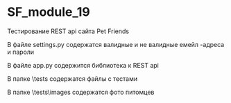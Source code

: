 # SF_module_19
Тестирование REST api сайта Pet Friends

В файле settings.py содержатся валидные и не валидные емейл -адреса и пароли

В файле app.py содержится библиотека к REST api 

В папке \tests содержатся файлы с тестами

В папке \tests\images содержатся фото питомцев
